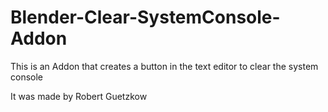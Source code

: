# Blender-Clear-SystemConsole-Addon

This is an Addon that creates a button in the text editor to clear the system console

It was made by Robert Guetzkow
